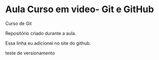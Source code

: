 # Aula Curso em video- Git e GitHub
 Curso de Git

Repositório criado durante a aula.

Essa linha eu adicionei no site do github.

teste de versionamento
